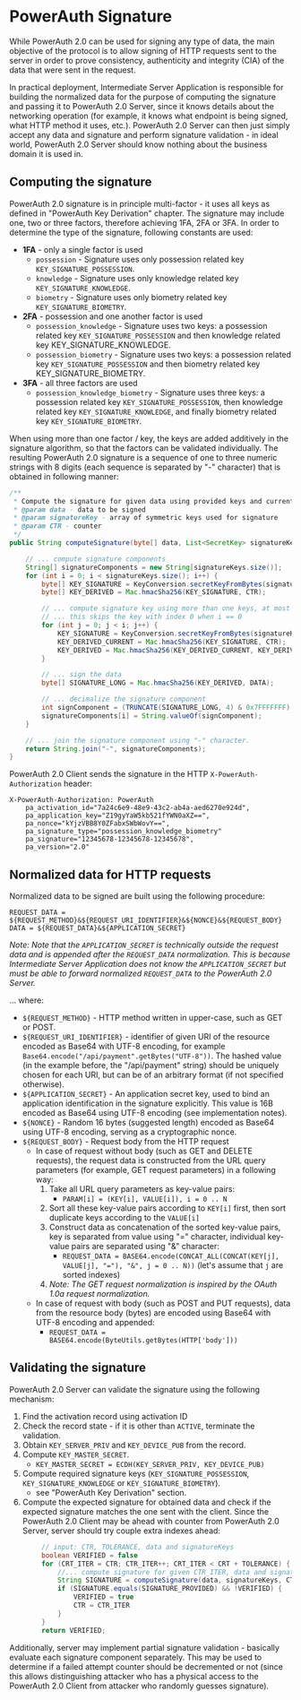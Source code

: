 # PowerAuth Signature

While PowerAuth 2.0 can be used for signing any type of data, the main objective of the protocol is to allow signing of HTTP requests sent to the server in order to prove consistency, authenticity and integrity (CIA) of the data that were sent in the request.

In practical deployment, Intermediate Server Application is responsible for building the normalized data for the purpose of computing the signature and passing it to PowerAuth 2.0 Server, since it knows details about the networking operation (for example, it knows what endpoint is being signed, what HTTP method it uses, etc.). PowerAuth 2.0 Server can then just simply accept any data and signature and perform signature validation - in ideal world, PowerAuth 2.0 Server should know nothing about the business domain it is used in.

## Computing the signature

PowerAuth 2.0 signature is in principle multi-factor - it uses all keys as defined in "PowerAuth Key Derivation" chapter. The signature may include one, two or three factors, therefore achieving 1FA, 2FA or 3FA. In order to determine the type of the signature, following constants are used:

- **1FA** - only a single factor is used
	- `possession` - Signature uses only possession related key `KEY_SIGNATURE_POSSESSION`.
	- `knowledge` - Signature uses only knowledge related key `KEY_SIGNATURE_KNOWLEDGE`.
	- `biometry` - Signature uses only biometry related key `KEY_SIGNATURE_BIOMETRY`.
- **2FA** - possession and one another factor is used
	- `possession_knowledge` - Signature uses two keys: a possession related key `KEY_SIGNATURE_POSSESSION` and then knowledge related key KEY_SIGNATURE_KNOWLEDGE.
	- `possession_biometry` - Signature uses two keys: a possession related key `KEY_SIGNATURE_POSSESSION` and then biometry related key KEY_SIGNATURE_BIOMETRY.
- **3FA** - all three factors are used
	- `possession_knowledge_biometry` - Signature uses three keys: a possession related key `KEY_SIGNATURE_POSSESSION`, then knowledge related key `KEY_SIGNATURE_KNOWLEDGE`, and finally biometry related key `KEY_SIGNATURE_BIOMETRY`.

When using more than one factor / key, the keys are added additively in the signature algorithm, so that the factors can be validated individually. The resulting PowerAuth 2.0 signature is a sequence of one to three numeric strings with 8 digits (each sequence is separated by "-" character) that is obtained in following manner:

```java
/**
 * Compute the signature for given data using provided keys and current counter.
 * @param data - data to be signed
 * @param signatureKey - array of symmetric keys used for signature
 * @param CTR - counter
 */
public String computeSignature(byte[] data, List<SecretKey> signatureKeys, int CTR) {

	// ... compute signature components
	String[] signatureComponents = new String[signatureKeys.size()];
	for (int i = 0; i < signatureKeys.size(); i++) {
		byte[] KEY_SIGNATURE = KeyConversion.secretKeyFromBytes(signatureKey.get(0));
		byte[] KEY_DERIVED = Mac.hmacSha256(KEY_SIGNATURE, CTR);

		// ... compute signature key using more than one keys, at most 2 extra keys
		// ... this skips the key with index 0 when i == 0
		for (int j = 0; j < i; j++) {
			KEY_SIGNATURE = KeyConversion.secretKeyFromBytes(signatureKey.get(j + 1));
			KEY_DERIVED_CURRENT = Mac.hmacSha256(KEY_SIGNATURE, CTR);
			KEY_DERIVED = Mac.hmacSha256(KEY_DERIVED_CURRENT, KEY_DERIVED);
		}

		// ... sign the data
		byte[] SIGNATURE_LONG = Mac.hmacSha256(KEY_DERIVED, DATA);

		// ... decimalize the signature component
		int signComponent = (TRUNCATE(SIGNATURE_LONG, 4) & 0x7FFFFFFF) % Math.pow(10,8);
		signatureComponents[i] = String.valueOf(signComponent);
	}

	// ... join the signature component using "-" character.
	return String.join("-", signatureComponents);
}
```

PowerAuth 2.0 Client sends the signature in the HTTP `X-PowerAuth-Authorization` header:

```http
X-PowerAuth-Authorization: PowerAuth
	pa_activation_id="7a24c6e9-48e9-43c2-ab4a-aed6270e924d",
	pa_application_key="Z19gyYaW5kb521fYWN0aXZ==",
	pa_nonce="kYjzVBB8Y0ZFabxSWbWovY==",
	pa_signature_type="possession_knowledge_biometry"
	pa_signature="12345678-12345678-12345678",
	pa_version="2.0"
```
## Normalized data for HTTP requests

Normalized data to be signed are built using the following procedure:

```
REQUEST_DATA = ${REQUEST_METHOD}&${REQUEST_URI_IDENTIFIER}&${NONCE}&${REQUEST_BODY}
DATA = ${REQUEST_DATA}&${APPLICATION_SECRET}
```

_Note: Note that the `APPLICATION_SECRET` is technically outside the request data and is appended after the `REQUEST_DATA` normalization. This is because Intermediate Server Application does not know the `APPLICATION_SECRET` but must be able to forward normalized `REQUEST_DATA` to the PowerAuth 2.0 Server._

... where:

- `${REQUEST_METHOD}` - HTTP method written in upper-case, such as GET or POST.
- `${REQUEST_URI_IDENTIFIER}` - identifier of given URI of the resource encoded as Base64 with UTF-8 encoding, for example `Base64.encode("/api/payment".getBytes("UTF-8"))`. The hashed value (in the example before, the "/api/payment" string) should be uniquely chosen for each URI, but can be of an arbitrary format (if not specified otherwise).
- `${APPLICATION_SECRET}` - An application secret key, used to bind an application identification in the signature explicitly. This value is 16B encoded as Base64 using UTF-8 encoding (see implementation notes).
- `${NONCE}` - Random 16 bytes (suggested length) encoded as Base64 using UTF-8 encoding, serving as a cryptographic nonce.
- `${REQUEST_BODY}` - Request body from the HTTP request
	- In case of request without body (such as GET and DELETE requests), the request data is constructed from the URL query parameters (for example, GET request parameters) in a following way:
		1. Take all URL query parameters as key-value pairs:
			- `PARAM[i] = (KEY[i], VALUE[i]), i = 0 .. N`
		1. Sort all these key-value pairs according to `KEY[i]` first, then sort duplicate keys according to the `VALUE[i]`
		1. Construct data as concatenation of the sorted key-value pairs, key is separated from value using "=" character, individual key-value pairs are separated using "&" character:
			- `REQUEST_DATA = BASE64.encode(CONCAT_ALL(CONCAT(KEY[j], VALUE[j], "="), "&", j = 0 .. N))` (let's assume that `j` are sorted indexes)
		1. _Note: The GET request normalization is inspired by the OAuth 1.0a request normalization._
	- In case of request with body (such as POST and PUT requests), data from the resource body (bytes) are encoded using Base64 with UTF-8 encoding and appended:
		- `REQUEST_DATA = BASE64.encode(ByteUtils.getBytes(HTTP['body']))`

## Validating the signature

PowerAuth 2.0 Server can validate the signature using the following mechanism:

1. Find the activation record using activation ID
1. Check the record state - if it is other than `ACTIVE`, terminate the validation.
1. Obtain `KEY_SERVER_PRIV` and `KEY_DEVICE_PUB` from the record.
1. Compute `KEY_MASTER_SECRET`.
	- `KEY_MASTER_SECRET = ECDH(KEY_SERVER_PRIV, KEY_DEVICE_PUB)`
1. Compute required signature keys (`KEY_SIGNATURE_POSSESSION`, `KEY_SIGNATURE_KNOWLEDGE` or `KEY_SIGNATURE_BIOMETRY`).
	- see "PowerAuth Key Derivation" section.
1. Compute the expected signature for obtained data and check if the expected signature matches the one sent with the client. Since the PowerAuth 2.0 Client may be ahead with counter from PowerAuth 2.0 Server, server should try couple extra indexes ahead:

```java
		// input: CTR, TOLERANCE, data and signatureKeys
		boolean VERIFIED = false
		for (CRT_ITER = CTR; CTR_ITER++; CRT_ITER < CRT + TOLERANCE) {
			//... compute signature for given CTR_ITER, data and signature keys (see the algorithm above)
			String SIGNATURE = computeSignature(data, signatureKeys, CTR_ITER);
			if (SIGNATURE.equals(SIGNATURE_PROVIDED) && !VERIFIED) {
				VERIFIED = true
				CTR = CTR_ITER
			}
		}
		return VERIFIED;
```

Additionally, server may implement partial signature validation - basically evaluate each signature component separately. This may be used to determine if a failed attempt counter should be decremented or not (since this allows distinguishing attacker who has a physical access to the PowerAuth 2.0 Client from attacker who randomly guesses signature).
